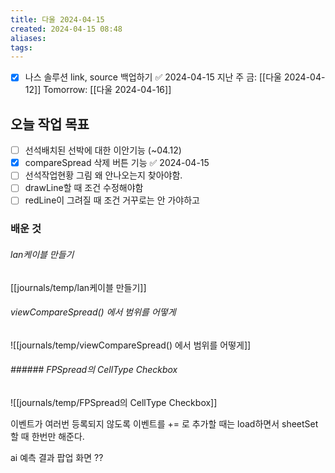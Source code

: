 ```yaml
---
title: 다울 2024-04-15
created: 2024-04-15 08:48
aliases: 
tags:
---
```

- [x] 나스 솔루션 link, source 백업하기 ✅ 2024-04-15
지난 주 금: [[다울 2024-04-12]]
Tomorrow: [[다울 2024-04-16]]

## 오늘 작업 목표
- [ ] 선석배치된 선박에 대한 이안기능 (~04.12)
- [x] compareSpread 삭제 버튼 기능 ✅ 2024-04-15
- [ ] 선석작업현황 그림 왜 안나오는지 찾아야함.
- [ ] drawLine할 때 조건 수정해야함
- [ ] redLine이 그려질 때 조건 거꾸로는 안 가야하고
### 배운 것
###### lan케이블 만들기
[[journals/temp/lan케이블 만들기]]

###### viewCompareSpread() 에서 범위를 어떻게
![[journals/temp/viewCompareSpread() 에서 범위를 어떻게]]



###### ###### FPSpread의 CellType Checkbox
![[journals/temp/FPSpread의 CellType Checkbox]]




이벤트가 여러번 등록되지 않도록 
이벤트를 += 로 추가할 때는 load하면서 sheetSet할 때 한번만 해준다.

ai 예측 결과 팝업 화면
??

